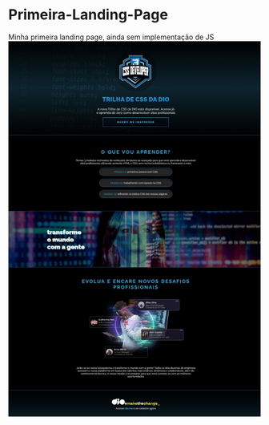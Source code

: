 # Primeira-Landing-Page
 Minha primeira landing page, ainda sem implementação de JS
![Imagem da landing page criada](https://github.com/Nando-Lu/Primeira-Landing-Page/blob/main/assets/images/Captura%20de%20tela_25-11-2024_144827_127.0.0.1.jpeg)
